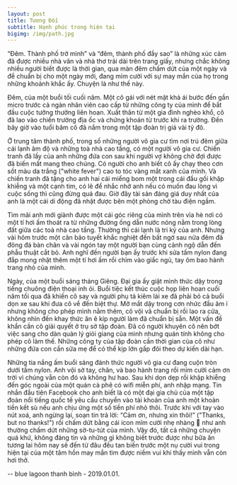```yaml
---
layout: post
title: Tương Đối
subtitle: Hạnh phúc trong hiện tại
bigimg: /img/path.jpg
---
```

“Đêm. Thành phố trở mình” và “đêm, thành phố đầy sao” là những xúc cảm đã được nhiều nhà văn và nhà thơ trải dài trên trang giấy, nhưng chắc không nhiều người biết được là thời gian, qua màn đêm chấm dứt của một ngày và để chuẩn bị cho một ngày mới, đang mỉm cười với sự may mắn của họ trong những khoảnh khắc ấy. Chuyện là như thế này.

Đêm, của một buổi tối cuối năm. Một cô gái với nét mặt khả ái bước đến gần micro trước cả ngàn nhân viên cao cấp từ những công ty của mình để bắt đầu cuộc tưởng thưởng liên hoan. Xuất thân từ một gia đình nghèo khổ, cô đã lao vào chiến trường địa ốc và chứng khoán từ trước khi ra trường. Đến bây giờ vào tuổi băm cô đã nắm trong một tập đoàn trị giá vài tỷ đô.

Ở trung tâm thành phố, trong số những người vô gia cư tìm nơi trú đêm giữa cái lạnh âm độ và những toà nhà cao tầng, có một người vô gia cư. Chiến tranh đã lấy của anh những đứa con sau khi người vợ không chờ đợi được đã biến mất mang theo chúng. Có người cho anh biết cô ấy chạy theo cơn sốt màu da trắng ("white fever") cao to tóc vàng mắt xanh của mình. Và chiến tranh đã tặng cho anh hai cái miểng bom một trong cái đầu gối khập khiễng và một cạnh tim, có lẽ để nhắc nhở anh nếu có muốn đau lòng vì cuộc sống thì cũng đừng quá đau. Giờ đây tài sản đáng giá duy nhất của anh là một cái di động đã nhặt được bên một phòng chờ tàu điện ngầm.

Tìm mãi anh mới giành được một cái góc riêng của mình trên vỉa hè nơi có một tí hơi ấm thoát ra từ những đường ống dẫn nước nóng nằm trong lòng đất giữa các toà nhà cao tầng. Thường thì cái lạnh là tri kỷ của anh. Nhưng vài hôm trước một căn bão tuyết khắc nghiệt đến bất ngờ sau nửa đêm đã đông đá bàn chân và vài ngón tay một người bạn cùng cảnh ngộ dẫn đến phẫu thuật cắt bỏ. Anh nghĩ đến người bạn ấy trước khi sửa tấm nylon đang đắp mong nhặt thêm một tí hơi ấm rồi chìm vào giấc ngủ, tay ôm bao hành trang nhỏ của mình.

Ngày, của một buổi sáng tháng Giêng. Đại gia ấy giật mình thức dậy trong tiếng chuông điện thoại inh ỏi. Buổi tiệc kết thúc cuộc họp liên hoan cuối năm tối qua đã khiến cô say và người phụ tá kiêm lái xe đã phải bỏ cả buổi dọn xe sau khi đưa cô về đến biệt thự. Mở mắt dậy trong cơn nhức đầu âm ỉ nhưng không cho phép mình nằm thêm, cô vội vã chuẩn bị rồi lao ra cửa, không nhìn đến khay thức ăn ê kíp người làm đã chuẩn bị sẵn. Một vấn đề khẩn cần cô giải quyết ở trụ sở tập đoàn. Đã có người khuyên cô nên bớt việc sang cho dàn quản lý giỏi giang của mình nhưng quán tính không cho phép cô làm thế. Những công ty của tập đoàn cần thời gian của cô như những đứa con cần sữa mẹ để có thể kịp lớn gấp đôi theo dự kiến dài hạn.

Những tia nắng ấm buổi sáng đánh thức người vô gia cư đang cuộn tròn dưới tấm nylon. Anh vội sờ tay, chân, và bao hành trang rồi mỉm cười cảm ơn trời vì chúng vẫn còn đó và không hư hao. Sau khi dọn dẹp rồi khập khiễng đến góc ngoài của một quán cà phê có wifi miễn phí, anh nhập mạng. Tin nhắn đầu tiên Facebook cho anh biết là có một đại gia chủ của một tập đoàn nổi tiếng quốc tế yêu cầu chuyển vào tài khoản của anh một khoản tiền kết sù nếu anh chịu ứng một số tiền phí nhỏ thôi. Trước khi với tay vào nút xoá, anh ngừng lại, soạn tin trả lời: “Cảm ơn, nhưng xin thôi!” ("Thanks, but no thanks!") rồi chấm dứt bằng cái icon mỉm cười nhẹ nhàng &#128578; như anh thường chấm dứt những sờ-tu-tút của mình. Vậy đó, tất cả những chuyện quá khứ, không đáng tin và những gì không biết trước được như bữa ăn tương lai hôm nay sẽ đến từ đâu đều tan biến trước một nụ cười vui trong hiện tại của một tâm hồn may mắn tìm được niềm vui khi thấy mình vẫn còn hơi thở.

-- blue lagoon thanh bình - 2019.01.01.
